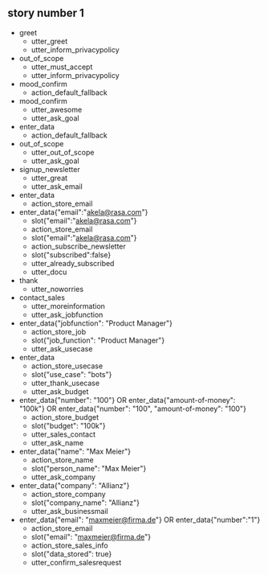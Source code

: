 ## story number 1
* greet
    - utter_greet
    - utter_inform_privacypolicy
* out_of_scope
    - utter_must_accept
    - utter_inform_privacypolicy
* mood_confirm
    - action_default_fallback
* mood_confirm
    - utter_awesome
    - utter_ask_goal
* enter_data
    - action_default_fallback
* out_of_scope
    - utter_out_of_scope
    - utter_ask_goal
* signup_newsletter
    - utter_great
    - utter_ask_email
* enter_data
    - action_store_email
* enter_data{"email":"akela@rasa.com"}
    - slot{"email":"akela@rasa.com"}
    - action_store_email
    - slot{"email":"akela@rasa.com"}
    - action_subscribe_newsletter
    - slot{"subscribed":false}
    - utter_already_subscribed
    - utter_docu
* thank
    - utter_noworries
* contact_sales
    - utter_moreinformation
    - utter_ask_jobfunction
* enter_data{"jobfunction": "Product Manager"}
    - action_store_job
    - slot{"job_function": "Product Manager"}
    - utter_ask_usecase
* enter_data    
    - action_store_usecase
    - slot{"use_case": "bots"}
    - utter_thank_usecase
    - utter_ask_budget
* enter_data{"number": "100"} OR enter_data{"amount-of-money": "100k"} OR enter_data{"number": "100", "amount-of-money": "100"}
    - action_store_budget
    - slot{"budget": "100k"}
    - utter_sales_contact
    - utter_ask_name
* enter_data{"name": "Max Meier"}
    - action_store_name
    - slot{"person_name": "Max Meier"}
    - utter_ask_company
* enter_data{"company": "Allianz"}
    - action_store_company
    - slot{"company_name": "Allianz"}
    - utter_ask_businessmail
* enter_data{"email": "maxmeier@firma.de"} OR enter_data{"number":"1"}
    - action_store_email
    - slot{"email": "maxmeier@firma.de"}
    - action_store_sales_info
    - slot{"data_stored": true}
    - utter_confirm_salesrequest

